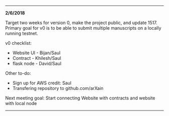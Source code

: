 ------
**2/6/2018**

Target two weeks for version 0, make the project public, and update 1517. Primary goal for v0 is to be able to submit multiple manuscripts on a 
locally running testnet.

v0 checklist:
* Website UI - Bijan/Saul
* Contract - Khilesh/Saul
* flask node - David/Saul

Other to-do:
* Sign up for AWS credit: Saul
* Transfering repository to github.com/arXain

Next meeting goal:
Start connecting Website with contracts and website with local node

------
